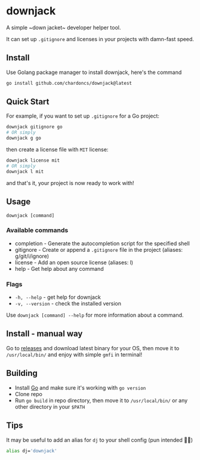 # downjack

A simple ~down jacket~ developer helper tool.

It can set up `.gitignore` and licenses in your projects with damn-fast speed.

## Install 
Use Golang package manager to install downjack, here's the command
```bash
go install github.com/chardoncs/downjack@latest
```

## Quick Start

For example, if you want to set up `.gitignore` for a Go project:

```bash
downjack gitignore go
# OR simply
downjack g go
```

then create a license file with `MIT` license:

```bash
downjack license mit
# OR simply
downjack l mit
```

and that's it, your project is now ready to work with!

## Usage

`downjack [command]`

### Available commands 
- completion - Generate the autocompletion script for the specified shell
- gitignore - Create or append a `.gitignore` file in the project (aliases: g/git/i/ignore)
- license - Add an open source license (aliases: l)
- help - Get help about any command

### Flags 
- `-h, --help` - get help for downjack
- `-v, --version` - check the installed version 

Use `downjack [command] --help` for more information about a command.

## Install - manual way
Go to [releases](https://github.com/Fynjirby/gmfi/releases/) and download latest binary for your OS, then move it to `/usr/local/bin/` and enjoy with simple `gmfi` in terminal!

## Building
- Install [Go](https://go.dev/) and make sure it's working with `go version`
- Clone repo
- Run `go build` in repo directory, then move it to `/usr/local/bin/` or any other directory in your `$PATH`

## Tips

It may be useful to add an alias for `dj` to your shell config (pun intended 📀🤘)

```bash
alias dj='downjack'
```
